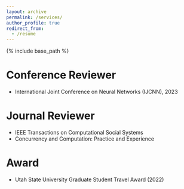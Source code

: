 ```yaml
---
layout: archive
permalink: /services/
author_profile: true
redirect_from:
  - /resume
---
```


{% include base_path %}

Conference Reviewer
======
* International Joint Conference on Neural Networks (IJCNN), 2023
&nbsp;
&nbsp;

Journal Reviewer
======
* IEEE Transactions on Computational Social Systems
* Concurrency and Computation: Practice and Experience

Award
======
* Utah State University Graduate Student Travel Award (2022)
